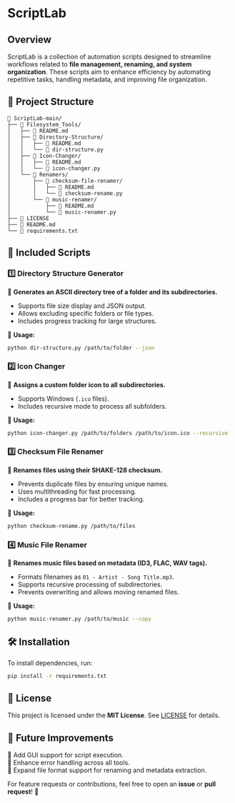 # ScriptLab

## Overview
ScriptLab is a collection of automation scripts designed to streamline workflows related to **file management, renaming, and system organization**. These scripts aim to enhance efficiency by automating repetitive tasks, handling metadata, and improving file organization.

## 📂 Project Structure
```
📂 ScriptLab-main/
├── 📂 Filesystem_Tools/
│   ├── 📄 README.md
│   ├── 📂 Directory-Structure/
│   │   ├── 📄 README.md
│   │   └── 📄 dir-structure.py
│   ├── 📂 Icon-Changer/
│   │   ├── 📄 README.md
│   │   └── 📄 icon-changer.py
│   └── 📂 Renamers/
│       ├── 📂 checksum-file-renamer/
│       │   ├── 📄 README.md
│       │   └── 📄 checksum-rename.py
│       └── 📂 music-renamer/
│           ├── 📄 README.md
│           └── 📄 music-renamer.py
├── 📄 LICENSE
├── 📄 README.md
└── 📄 requirements.txt
```

## 🔹 Included Scripts
### **1️⃣ Directory Structure Generator**
📌 **Generates an ASCII directory tree of a folder and its subdirectories.**
- Supports file size display and JSON output.
- Allows excluding specific folders or file types.
- Includes progress tracking for large structures.

📍 **Usage:**
```bash
python dir-structure.py /path/to/folder --json
```

### **2️⃣ Icon Changer**
📌 **Assigns a custom folder icon to all subdirectories.**
- Supports Windows (`.ico` files).
- Includes recursive mode to process all subfolders.

📍 **Usage:**
```bash
python icon-changer.py /path/to/folders /path/to/icon.ico --recursive
```

### **3️⃣ Checksum File Renamer**
📌 **Renames files using their SHAKE-128 checksum.**
- Prevents duplicate files by ensuring unique names.
- Uses multithreading for fast processing.
- Includes a progress bar for better tracking.

📍 **Usage:**
```bash
python checksum-rename.py /path/to/files
```

### **4️⃣ Music File Renamer**
📌 **Renames music files based on metadata (ID3, FLAC, WAV tags).**
- Formats filenames as `01 - Artist - Song Title.mp3`.
- Supports recursive processing of subdirectories.
- Prevents overwriting and allows moving renamed files.

📍 **Usage:**
```bash
python music-renamer.py /path/to/music --copy
```

## 🛠 Installation
To install dependencies, run:
```bash
pip install -r requirements.txt
```

## 📜 License
This project is licensed under the **MIT License**. See [LICENSE](LICENSE) for details.

## 🚀 Future Improvements
🔹 Add GUI support for script execution.  
🔹 Enhance error handling across all tools.  
🔹 Expand file format support for renaming and metadata extraction.  

For feature requests or contributions, feel free to open an **issue** or **pull request**! 🚀
